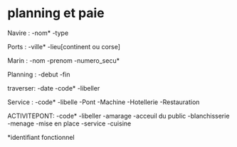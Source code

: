 # planning et paie

Navire : 
-nom*
-type

Ports :
-ville*
-lieu[continent ou corse]

Marin :
-nom
-prenom
-numero_secu*

Planning :
-debut
-fin

traverser:
-date
-code*
-libeller

Service : 
-code*
-libelle
-Pont
-Machine
-Hotellerie
-Restauration

ACTIVITEPONT:
-code*
-libeller
-amarage
-acceuil du public
-blanchisserie
-menage
-mise en place
-service
-cuisine


*identifiant fonctionnel  